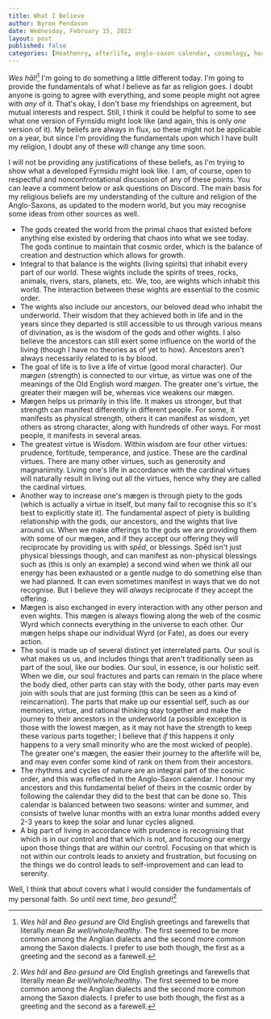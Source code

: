 ```yaml
---
title: What I Believe
author: Byron Pendason
date: Wednesday, February 15, 2023
layout: post
published: false
categories: [Heathenry, afterlife, anglo-saxon calendar, cosmology, heathen basics, heathen worldview, heathen worship, philosophical musings, reconstruction, runes, stoicism, updates]
---
```


*Wes hāl!*[^1] I'm going to do something a little different today. I'm going to provide the fundamentals of what *I* believe as far as religion goes. I doubt anyone is going to agree with everything, and some people might not agree with *any* of it. That's okay, I don't base my friendships on agreement, but mutual interests and respect. Still, I think it could be helpful to some to see what one version of Fyrnsidu might look like (and again, this is only *one* version of it). My beliefs are always in flux, so these might not be applicable on a year, but since I'm providing the fundamentals upon which I have built my religion, I doubt any of these will change any time soon.

I will not be providing any justifications of these beliefs, as I'm trying to show what a developed Fyrnsidu might look like. I am, of course, open to respectful and nonconfrontational discussion of any of these points. You can leave a comment below or ask questions on Discord. The main basis for my religious beliefs are my understanding of the culture and religion of the Anglo-Saxons, as updated to the modern world, but you may recognise some ideas from other sources as well.

- The gods created the world from the primal chaos that existed before anything else existed by ordering that chaos into what we see today. The gods continue to maintain that cosmic order, which is the balance of creation and destruction which allows for growth.
- Integral to that balance is the wights (living spirits) that inhabit every part of our world. These wights include the spirits of trees, rocks, animals, rivers, stars, planets, etc. We, too, are wights which inhabit this world. The interaction between these wights are essential to the cosmic order.
- The wights also include our ancestors, our beloved dead who inhabit the underworld. Their wisdom that they achieved both in life and in the years since they departed is still accessible to us through various means of divination, as is the wisdom of the gods and other wights. I also believe the ancestors can still exert some influence on the world of the living (though I have no theories as of yet to how). Ancestors aren't always necessarily related to is by blood.
- The goal of life is to live a life of virtue (good moral character). Our *mægen* (strength) is connected to our virtue, as virtue was one of the meanings of the Old English word *mægen*. The greater one's virtue, the greater their mægen will be, whereas vice weakens our mægen.
- Mægen helps us primarily in this life. It makes us stronger, but that strength can manifest differently in different people. For some, it manifests as physical strength, others it can manifest as wisdom, yet others as strong character, along with hundreds of other ways. For most people, it manifests in several areas.
- The greatest virtue is Wisdom. Within wisdom are four other virtues: prudence, fortitude, temperance, and justice. These are the cardinal virtues. There are many other virtues, such as generosity and magnanimity. Living one's life in accordance with the cardinal virtues will naturally result in living out all the virtues, hence why they are called the cardinal virtues.
- Another way to increase one's mægen is through piety to the gods (which is actually a virtue in itself, but many fail to recognise this so it's best to explicitly state it). The fundamental aspect of piety is building relationship with the gods, our ancestors, and the wights that live around us. When we make offerings to the gods we are providing them with some of our mægen, and if they accept our offering they will reciprocate by providing us with *spēd*, or blessings. Spēd isn't just physical blessings though, and can manifest as non-physical blessings such as (this is only an example) a second wind when we think all our energy has been exhausted or a gentle nudge to do something else than we had planned. It can even sometimes manifest in ways that we do not recognise. But I believe they will *always* reciprocate if they accept the offering.
- Mægen is also exchanged in every interaction with any other person and even wights. This mægen is always flowing along the web of the cosmic Wyrd which connects everything in the universe to each other. Our mægen helps shape our individual Wyrd (or Fate), as does our every action.
- The soul is made up of several distinct yet interrelated parts. Our soul is what makes us us, and includes things that aren't traditionally seen as part of the soul, like our bodies. Our soul, in essence, is our holistic self. When we die, our soul fractures and parts can remain in the place where the body died, other parts can stay with the body, other parts may even join with souls that are just forming (this can be seen as a kind of reincarnation). The parts that make up our essential self, such as our memories, virtue, and rational thinking stay together and make the journey to their ancestors in the underworld (a possible exception is those with the lowest mægen, as it may not have the strength to keep these various parts together; I believe that *if* this happens it only happens to a very small minority who are the most wicked of people). The greater one's mægen, the easier their journey to the afterlife will be, and may even confer some kind of rank on them from their ancestors.
- The rhythms and cycles of nature are an integral part of the cosmic order, and this was reflected in the Anglo-Saxon calendar. I honour my ancestors and this fundamental belief of theirs in the cosmic order by following the calendar they did to the best that can be done so. This calendar is balanced between two seasons: winter and summer, and consists of twelve lunar months with an extra lunar months added every 2-3 years to keep the solar and lunar cycles aligned.
- A big part of living in accordance with prudence is recognising that which is in our control and that which is not, and focusing our energy upon those things that are within our control. Focusing on that which is not within our controls leads to anxiety and frustration, but focusing on the things we do control leads to self-improvement and can lead to serenity.

Well, I think that about covers what I would consider the fundamentals of my personal faith. So until next time, *beo gesund!*[^1]

[^1]: *Wes hāl* and *Beo gesund* are Old English greetings and farewells that literally mean *Be well/whole/healthy*. The first seemed to be more common among the Anglian dialects and the second more common among the Saxon dialects. I prefer to use both though, the first as a greeting and the second as a farewell.
